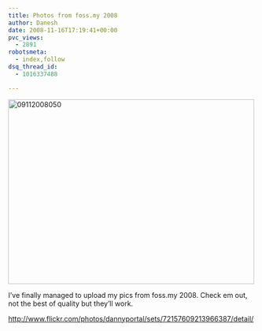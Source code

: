 ```yaml
---
title: Photos from foss.my 2008
author: Danesh
date: 2008-11-16T17:19:41+00:00
pvc_views:
  - 2891
robotsmeta:
  - index,follow
dsq_thread_id:
  - 1016337488

---
```

[<img loading="lazy" src="http://farm4.static.flickr.com/3021/3034574401_7a5a7efa72.jpg" alt="09112008050" width="500" height="375" />][1]

I&#8217;ve finally managed to upload my pics from foss.my 2008. Check em out, not the best of quality but they&#8217;ll work.

<http://www.flickr.com/photos/dannyportal/sets/72157609213966387/detail/>

 [1]: http://www.flickr.com/photos/dannyportal/3034574401/ "09112008050 by Danesh Manoharan, on Flickr"